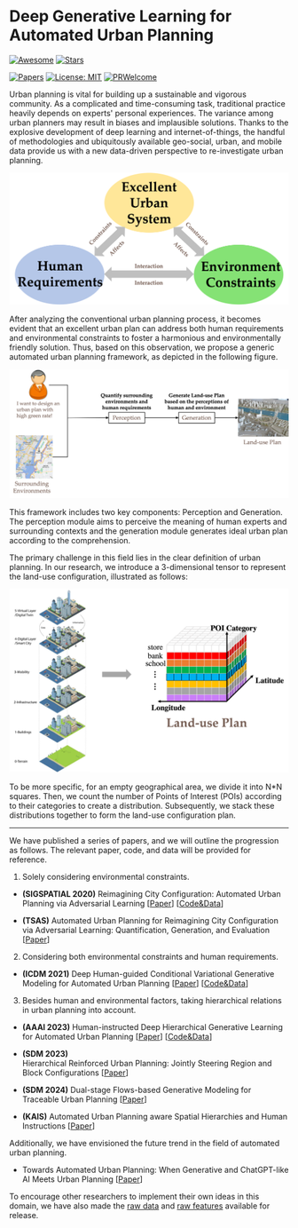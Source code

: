 # Deep Generative Learning for Automated Urban Planning
[![Awesome](https://cdn.rawgit.com/sindresorhus/awesome/d7305f38d29fed78fa85652e3a63e154dd8e8829/media/badge.svg)](https://github.com/sindresorhus/awesome)
[![Stars](https://img.shields.io/github/stars/wangdongjie100/Deep-Generative-Learning-for-Automated-Urban-Planning?style=social)](https://img.shields.io/github/stars/wangdongjie100/Deep-Generative-Learning-for-Automated-Urban-Planning?style=social)

[![Papers](https://img.shields.io/badge/PaperNumber-8-blue)](https://img.shields.io/badge/PaperNumber-8-blue)
[![License: MIT](https://img.shields.io/badge/License-MIT-yellow.svg)](https://opensource.org/licenses/MIT)
[![PRWelcome](https://img.shields.io/badge/PRs-Welcome-red)](https://img.shields.io/badge/PRs-Welcome-red)


Urban planning is vital for building up a sustainable and vigorous community. As a complicated and time-consuming task, traditional practice heavily depends on experts' personal experiences. The variance among urban planners may result in biases and implausible solutions. Thanks to the explosive development of deep learning and internet-of-things, the handful of methodologies and ubiquitously available geo-social, urban, and mobile data provide us with a new data-driven perspective to re-investigate urban planning.

![urban](./urban.png)


After analyzing the conventional urban planning process, it becomes evident that an excellent urban plan can address both human requirements and environmental constraints to foster a harmonious and environmentally friendly solution. Thus, based on this observation, we propose a generic automated urban planning framework, as depicted in the following figure.


![automated urban plan](./automated_urban_plan.png)





This framework includes two key components: Perception and Generation. The perception module aims to perceive the meaning of human experts and surrounding contexts and the generation module generates ideal urban plan according to the comprehension.

The primary challenge in this field lies in the clear definition of urban planning. In our research, we introduce a 3-dimensional tensor to represent the land-use configuration, illustrated as follows:

![land-use](./land-use.png)


To be more specific, for an empty geographical area, we divide it into N*N squares. Then, we count the number of Points of Interest (POIs) according to their categories to create a distribution. Subsequently, we stack these distributions together to form the land-use configuration plan.

---

We have published a series of papers, and we will outline the progression as follows. The relevant paper, code, and data will be provided for reference.

1. Solely considering environmental constraints.

* **(SIGSPATIAL 2020)** Reimagining City Configuration: Automated Urban Planning via Adversarial Learning
[[Paper](https://arxiv.org/abs/2008.09912)] [[Code&Data](https://www.dropbox.com/scl/fo/7a416ys4njgwa25nqjjzb/h?dl=0&rlkey=sdl5e8eckeoe0w0lsykdbpl6p)]

* **(TSAS)** Automated Urban Planning for Reimagining City Configuration via Adversarial Learning: Quantification, Generation, and Evaluation 
[[Paper](https://arxiv.org/abs/2112.14699)]


2. Considering both environmental constraints and human requirements.

* **(ICDM 2021)** Deep Human-guided Conditional Variational Generative Modeling for Automated Urban Planning
[[Paper](https://arxiv.org/pdf/2110.07717.pdf)] [[Code&Data](https://www.dropbox.com/scl/fo/hudgsilk6myqfxuu6lz3a/h?dl=0&rlkey=610fr3k0pavza3bag51gzihvb)]




3. Besides human and environmental factors, taking hierarchical relations in urban planning into account.

* **(AAAI 2023)** Human-instructed Deep Hierarchical Generative Learning for Automated Urban Planning
[[Paper](https://ojs.aaai.org/index.php/AAAI/article/view/25589)] [[Code&Data](https://www.dropbox.com/scl/fo/win4kptpf345ire8zdfnm/h?dl=0&rlkey=s3v7g214rte00x96bxuxcwhqt)]

* **(SDM 2023)** 	
Hierarchical Reinforced Urban Planning: Jointly Steering Region and Block Configurations
[[Paper](https://epubs.siam.org/doi/abs/10.1137/1.9781611977653.ch39)]


* **(SDM 2024)** Dual-stage Flows-based Generative Modeling for Traceable Urban Planning
[[Paper](https://arxiv.org/abs/2310.02453)] 






* **(KAIS)** Automated Urban Planning aware Spatial Hierarchies and Human Instructions
[[Paper](https://link.springer.com/article/10.1007/s10115-022-01801-6)]

Additionally, we have envisioned the future trend in the field of automated urban planning.


* Towards Automated Urban Planning: When Generative and ChatGPT-like AI Meets Urban Planning
[[Paper](https://arxiv.org/pdf/2304.03892.pdf)]

To encourage other researchers to implement their own ideas in this domain, we have also made the [raw data](https://www.dropbox.com/sh/tgc3oe9eufadfwn/AADrSREeqkKdz9aEjW1eVrXqa?dl=0) and [raw features](https://www.dropbox.com/sh/wpb4l06ajuj9lc5/AAAywWILuBhvu8XMXD5WYnOda?dl=0) available for release.

